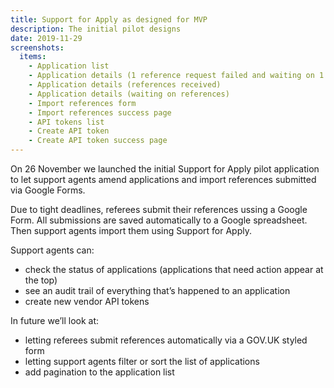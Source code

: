 ```yaml
---
title: Support for Apply as designed for MVP
description: The initial pilot designs
date: 2019-11-29
screenshots:
  items:
    - Application list
    - Application details (1 reference request failed and waiting on 1 reference)
    - Application details (references received)
    - Application details (waiting on references)
    - Import references form
    - Import references success page
    - API tokens list
    - Create API token
    - Create API token success page
---
```


On 26 November we launched the initial Support for Apply pilot application to let support agents amend applications and import references submitted via Google Forms.

Due to tight deadlines, referees submit their references ussing a Google Form. All submissions are saved automatically to a Google spreadsheet. Then support agents import them using Support for Apply.

Support agents can:

- check the status of applications (applications that need action appear at the top)
- see an audit trail of everything that’s happened to an application
- create new vendor API tokens

In future we’ll look at:

- letting referees submit references automatically via a GOV.UK styled form
- letting support agents filter or sort the list of applications
- add pagination to the application list
